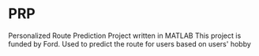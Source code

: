 # PRP
Personalized Route Prediction
Project written in MATLAB
This project is funded by Ford.
Used to predict the route for users based on users' hobby
